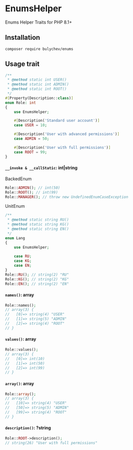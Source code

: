 # EnumsHelper
Enums Helper Traits for PHP 8.1+

## Installation
`composer require bulychev/enums`

## Usage trait

```php
/**
 * @method static int USER()
 * @method static int ADMIN()
 * @method static int ROOT()
 */
#[Property(Description::class)]
enum Role: int
{
    use EnumsHelper;

    #[Description('Standard user account')]
    case USER = 10;

    #[Description('User with advanced permissions')]
    case ADMIN = 50;

    #[Description('User with full permissions')]
    case ROOT = 99;
}
```

#### `__invoke & __callStatic`: int|string
BackedEnum
```php
Role::ADMIN(); // int(50)
Role::ROOT(); // int(99)
Role::MANAGER(); // throw new UndefinedEnumCaseException
```

UnitEnum
```php
/**
 * @method static string RU()
 * @method static string KG()
 * @method static string EN()
 */
enum Lang
{
    use EnumsHelper;
    
    case RU;
    case KG;
    case EN;
}
Role::RU(); // string(2) "RU"
Role::KG(); // string(2) "KG"
Role::EN(); // string(2) "EN"
```

#### `names()`: array
```php
Role::names();
// array(3) {
//   [0]=> string(4) "USER"
//   [1]=> string(5) "ADMIN"
//   [2]=> string(4) "ROOT"
// }
```

#### `values()`: array
```php
Role::values();
// array(3) {
//   [0]=> int(10)
//   [1]=> int(50)
//   [2]=> int(99)
// }
```

#### `array()`: array
```php
Role::array();
// array(3) {
//   [10]=> string(4) "USER"
//   [50]=> string(5) "ADMIN"
//   [99]=> string(4) "ROOT"
// }
```

#### `description()`: ?string
```php
Role::ROOT->description();
// string(26) "User with full permissions"
```
